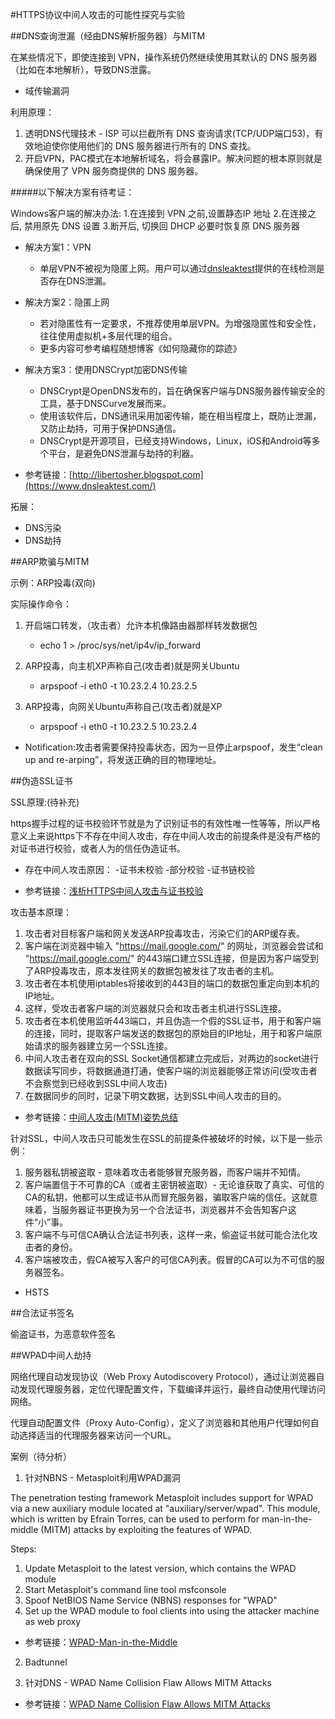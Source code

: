 #HTTPS协议中间人攻击的可能性探究与实验

##DNS查询泄漏（经由DNS解析服务器）与MITM

在某些情况下，即使连接到 VPN，操作系统仍然继续使用其默认的 DNS 服务器（比如在本地解析），导致DNS泄露。

- 域传输漏洞

利用原理：

1. 透明DNS代理技术 - ISP 可以拦截所有 DNS 查询请求(TCP/UDP端口53)，有效地迫使你使用他们的 DNS 服务器进行所有的 DNS 查找。
2. 开启VPN，PAC模式在本地解析域名，将会暴露IP。解决问题的根本原则就是确保使用了 VPN 服务商提供的 DNS 服务器。


#####以下解决方案有待考证：

Windows客户端的解决办法:
1.在连接到 VPN 之前,设置静态IP 地址
2.在连接之后, 禁用原先 DNS 设置 
3.断开后, 切换回 DHCP 必要时恢复原 DNS 服务器

- 解决方案1：VPN
     - 单层VPN不被视为隐匿上网。用户可以通过[dnsleaktest](https://www.dnsleaktest.com/)提供的在线检测是否存在DNS泄漏。

- 解决方案2：隐匿上网
    - 若对隐匿性有一定要求，不推荐使用单层VPN。为增强隐匿性和安全性，往往使用虚拟机+多层代理的组合。
    - 更多内容可参考编程随想博客《如何隐藏你的踪迹》

- 解决方案3：使用DNSCrypt加密DNS传输   
    - DNSCrypt是OpenDNS发布的，旨在确保客户端与DNS服务器传输安全的工具，基于DNSCurve发展而来。
    - 使用该软件后，DNS通讯采用加密传输，能在相当程度上，既防止泄漏，又防止劫持，可用于保护DNS通信。
    - DNSCrypt是开源项目，已经支持Windows，Linux，iOS和Android等多个平台，是避免DNS泄漏与劫持的利器。

* 参考链接：[http://libertosher.blogspot.com](https://www.dnsleaktest.com/)

拓展：

* DNS污染
* DNS劫持


##ARP欺骗与MITM

示例：ARP投毒(双向)

实际操作命令：

1. 开启端口转发，（攻击者）允许本机像路由器那样转发数据包

   - echo 1 > /proc/sys/net/ip4v/ip_forward

2. ARP投毒，向主机XP声称自己(攻击者)就是网关Ubuntu 

    - arpspoof -i eth0 -t 10.23.2.4 10.23.2.5

3. ARP投毒，向网关Ubuntu声称自己(攻击者)就是XP 

    - arpspoof -i eth0 -t 10.23.2.5 10.23.2.4

 - Notification:攻击者需要保持投毒状态，因为一旦停止arpspoof，发生“clean up and re-arping”，将发送正确的目的物理地址。  

##伪造SSL证书

SSL原理:(待补充)

https握手过程的证书校验环节就是为了识别证书的有效性唯一性等等，所以严格意义上来说https下不存在中间人攻击，存在中间人攻击的前提条件是没有严格的对证书进行校验，或者人为的信任伪造证书。

- 存在中间人攻击原因：
    -证书未校验
    -部分校验
    -证书链校验

* 参考链接：[浅析HTTPS中间人攻击与证书校验](www.evil0x.com/posts/26569.html)

攻击基本原理：

1. 攻击者对目标客户端和网关发送ARP投毒攻击，污染它们的ARP缓存表。
2. 客户端在浏览器中输入 "https://mail.google.com/" 的网址，浏览器会尝试和 "https://mail.google.com/" 的443端口建立SSL连接，但是因为客户端受到了ARP投毒攻击，原本发往网关的数据包被发往了攻击者的主机。
3. 攻击者在本机使用iptables将接收到的443目的端口的数据包重定向到本机的IP地址。
4. 这样，受攻击者客户端的浏览器就只会和攻击者主机进行SSL连接。
5. 攻击者在本机使用监听443端口，并且伪造一个假的SSL证书，用于和客户端的连接，同时，提取客户端发送的数据包的原始目的IP地址，用于和客户端原始请求的服务器建立另一个SSL连接。
6. 中间人攻击者在双向的SSL Socket通信都建立完成后，对两边的socket进行数据读写同步，将数据通道打通，使客户端的浏览器能够正常访问(受攻击者不会察觉到已经收到SSL中间人攻击)
7. 在数据同步的同时，记录下明文数据，达到SSL中间人攻击的目的。

* 参考链接：[中间人攻击(MITM)姿势总结](http://www.cnblogs.com/LittleHann/p/3735602.html)


针对SSL，中间人攻击只可能发生在SSL的前提条件被破坏的时候，以下是一些示例：

1. 服务器私钥被盗取 - 意味着攻击者能够冒充服务器，而客户端并不知情。
2. 客户端置信于不可靠的CA（或者主密钥被盗取）- 无论谁获取了真实、可信的CA的私钥，他都可以生成证书从而冒充服务器，骗取客户端的信任。这就意味着，当服务器证书更换为另一个合法证书，浏览器并不会告知客户这件“小”事。
3. 客户端不与可信CA确认合法证书列表，这样一来，偷盗证书就可能合法化攻击者的身份。
4. 客户端被攻击，假CA被写入客户的可信CA列表。假冒的CA可以为不可信的服务器签名。
     
- HSTS

##合法证书签名


偷盗证书，为恶意软件签名


##WPAD中间人劫持

网络代理自动发现协议（Web Proxy Autodiscovery Protocol），通过让浏览器自动发现代理服务器，定位代理配置文件，下载编译并运行，最终自动使用代理访问网络。

代理自动配置文件（Proxy Auto-Config），定义了浏览器和其他用户代理如何自动选择适当的代理服务器来访问一个URL。


案例（待分析）

1. 针对NBNS - Metasploit利用WPAD漏洞

The penetration testing framework Metasploit includes support for WPAD via a new auxiliary module located at "auxiliary/server/wpad". This module, which is written by Efrain Torres, can be used to perform for man-in-the-middle (MITM) attacks by exploiting the features of WPAD. 

Steps: 

1. Update Metasploit to the latest version, which contains the WPAD module 
2. Start Metasploit's command line tool msfconsole
3. Spoof NetBIOS Name Service (NBNS) responses for "WPAD"
4. Set up the WPAD module to fool clients into using the attacker machine as web proxy

* 参考链接：[WPAD-Man-in-the-Middle](http://www.netresec.com/?page=Blog&month=2012-07&post=WPAD-Man-in-the-Middle)

2. Badtunnel

3. 针对DNS - WPAD Name Collision Flaw Allows MITM Attacks 
* 参考链接：[WPAD Name Collision Flaw Allows MITM Attacks](http://www.securityweek.com/wpad-name-collision-flaw-allows-mitm-attacks)
